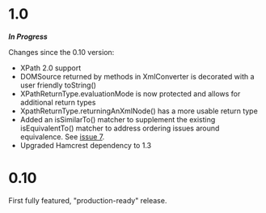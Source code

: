 # 1.0 #

_**In Progress**_

Changes since the 0.10 version:

  * XPath 2.0 support
  * DOMSource returned by methods in XmlConverter is decorated with a user friendly toString()
  * XPathReturnType.evaluationMode is now protected and allows for additional return types
  * XpathReturnType.returningAnXmlNode() has a more usable return type
  * Added an isSimilarTo() matcher to supplement the existing isEquivalentTo() matcher to address ordering issues around equivalence.  See [issue 7](http://code.google.com/p/xml-matchers/issues/detail?id=7).
  * Upgraded Hamcrest dependency to 1.3

# 0.10 #

First fully featured, "production-ready" release.

